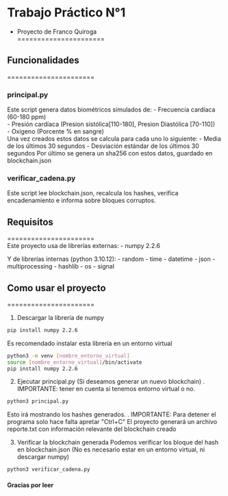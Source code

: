 # Trabajo Práctico N°1
- Proyecto de Franco Quiroga  
======================  
## Funcionalidades
======================  
### principal.py
Este script genera datos biométricos simulados de:
    - Frecuencia cardíaca (60-180 ppm)  
    - Presión cardíaca (Presion sistólica[110-180], Presion Diastólica [70-110])  
    - Oxigeno (Porcente % en sangre)  
Una vez creados estos datos se calcula para cada uno lo siguiente:
    - Media de los últimos 30 segundos
    - Desviación estándar de los últimos 30 segundos
Por último se genera un sha256 con estos datos, guardado en blockchain.json
### verificar_cadena.py
Este script lee blockchain.json, recalcula los hashes, verifica encadenamiento e informa sobre bloques corruptos.

## Requisitos
======================  
Este proyecto usa de librerías externas:
    - numpy 2.2.6

Y de librerías internas (python 3.10.12):
    - random
    - time
    - datetime
    - json
    - multiprocessing
    - hashlib
    - os
    - signal

## Como usar el proyecto
======================  
1. Descargar la librería de numpy
```bash
pip install numpy 2.2.6
```
Es recomendado instalar esta librería en un entorno virtual
```bash
python3 -m venv [nombre_entorno_virtual]
source [nombre_entorno_virtual]/bin/activate
pip install numpy 2.2.6
```

2. Ejecutar principal.py (Si deseamos generar un nuevo blockchain)
. IMPORTANTE: tener en cuenta si tenemos entorno virtual o no.
```bash
python3 principal.py
```
Esto irá mostrando los hashes generados.
. IMPORTANTE: 
    Para detener el programa solo hace falta apretar "Ctrl+C"
El proyecto generará un archivo reporte.txt con información relevante del blockchain creado

3. Verificar la blockchain generada
Podemos verificar los bloque del hash en blockchain.json
(No es necesario estar en un entorno virtual, ni descargar numpy)
``` bash
python3 verificar_cadena.py
```

#### Gracias por leer


